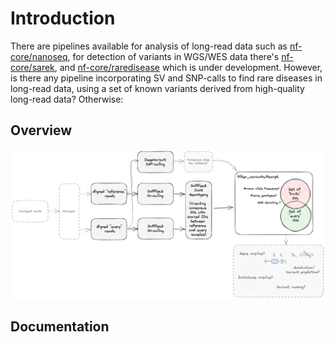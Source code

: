 # Introduction

There are pipelines available for analysis of long-read data such as [nf-core/nanoseq](https://nf-co.re/nanoseq), for detection of variants in WGS/WES data there's [nf-core/sarek](https://nf-co.re/nanoseq), and [nf-core/raredisease](https://nf-co.re/raredisease) which is under development. However, is there any pipeline incorporating SV and SNP-calls to find rare diseases in long-read data, using a set of known variants derived from high-quality long-read data? Otherwise: 

## Overview

![Pipeline Overview](docs/images/skierfe_concept.excalidraw.png "Pipeline Overview")

## Documentation
